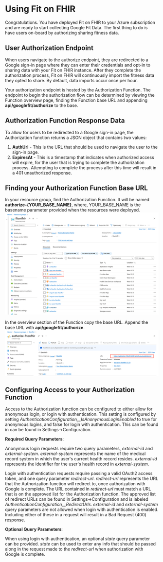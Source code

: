 # Using Fit on FHIR

Congratulations. You have deployed Fit on FHIR to your Azure subscription and are ready to start collecting Google Fit Data. The first thing to do is have users on-board by authorizing sharing fitness data.

## User Authorization Endpoint

When users navigate to the authorize endpoint, they are redirected to a Google sign-in page where they can enter their credentials and opt-in to sharing data with your Fit on FHIR instance. After they complete the authorization process, Fit on FHIR will continuously import the fitness data they opted to share. By default, data imports occur once per hour.

Your authorization endpoint is hosted by the Authorization Function. The endpoint to begin the authorization flow can be determined by viewing the Function overview page, finding the Function base URL and appending **api/googlefit/authorize** to the base.

## Authorization Function Response Data

To allow for users to be redirected to a Google sign-in page, the Authorization function returns a JSON object that contains two values:

1. **AuthUrl** - This is the URL that should be used to navigate the user to the sign-in page.
1. **ExpiresAt** - This is a timestamp that indicates when authorized access will expire, for the user that is trying to complete the authorization process.  Attempting to complete the process after this time will result in a 401 unauthorized response.

## Finding your Authorization Function Base URL

In your resource group, find the Authorization Function. It will be named **authorize-{YOUR_BASE_NAME}**, where, YOUR_BASE_NAME is the basename parameter provided when the resources were deployed.
![Auth Function in Resource Group](../media/auth-function-resource-group.png)

In the overview section of the Function copy the base URL. Append the base URL with **api/googlefit/authorize**.
![Auth Function Base URL](../media/auth-function-url.png)

## Configuring Access to your Authorization Function

Access to the Authorization function can be configured to either allow for anonymous login, or login with authentication.  This setting is configured by setting
*AuthenticationConfiguration__IsAnonymousLoginEnabled* to true for anonymous logins, and false for login with authentication.  This can be found in can be found in Settings->Configuration.

**Required Query Parameters**:

Anonymous login requests require two query parameters, *external-id* and *external-system*.  *external-system* represents the name of the medical record system in which the user's current health record
resides.  *external-id* represents the identifier for the user's health record in *external-system*.

Login with authentication requests require passing a valid OAuth2 access token, and one query parameter *redirect-url*.  *redirect-url* represents the URL that
the Authorization function will redirect to, once authorization with Google is complete.  The URL contained in *redirect-url* must match a URL that is on the
approved list for the Authorization function.  The approved list of redirect URLs can be found in Settings->Configuration and is labeled *AuthenticationConfiguration__RedirectUrls*.
*external-id* and *external-system* query parameters are not allowed when login with authentication is enabled.  Including either of these in a request will result in
a Bad Request (400) response.

**Optional Query Parameters**:

When using login with authentication, an optional *state* query parameter can be provided.  *state* can be used to enter any info that should be passed along in
the request made to the *redirect-url* when authorization with Google is complete.

 
